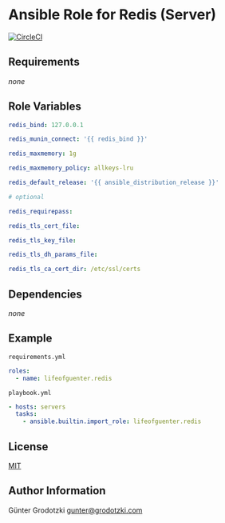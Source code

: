 # Ansible Role for Redis (Server)

[![CircleCI](https://circleci.com/gh/lifeofguenter/ansible-role-redis/tree/main.svg?style=svg)](https://circleci.com/gh/lifeofguenter/ansible-role-redis/tree/main)

## Requirements

_none_

## Role Variables

```yaml
redis_bind: 127.0.0.1

redis_munin_connect: '{{ redis_bind }}'

redis_maxmemory: 1g

redis_maxmemory_policy: allkeys-lru

redis_default_release: '{{ ansible_distribution_release }}'

# optional

redis_requirepass:

redis_tls_cert_file:

redis_tls_key_file:

redis_tls_dh_params_file:

redis_tls_ca_cert_dir: /etc/ssl/certs
```

## Dependencies

_none_

## Example

`requirements.yml`

```yml
roles:
  - name: lifeofguenter.redis
```

`playbook.yml`

```yaml
- hosts: servers
  tasks:
    - ansible.builtin.import_role: lifeofguenter.redis
```

## License

[MIT](LICENSE)

## Author Information

Günter Grodotzki <gunter@grodotzki.com>
